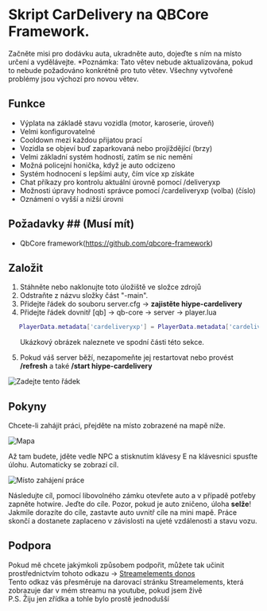 # Skript CarDelivery na QBCore Framework.

Začněte misi pro dodávku auta, ukradněte auto, dojeďte s ním na místo určení a vydělávejte.
*Poznámka: Tato větev nebude aktualizována, pokud to nebude požadováno konkrétně pro tuto větev.
Všechny vytvořené problémy jsou výchozí pro novou větev.

## Funkce

- Výplata na základě stavu vozidla (motor, karoserie, úroveň)
- Velmi konfigurovatelné
- Cooldown mezi každou přijatou prací
- Vozidla se objeví buď zaparkovaná nebo projíždějící (brzy)
- Velmi základní systém hodností, zatím se nic nemění
- Možná policejní honička, když je auto odcizeno
- Systém hodnocení s lepšími auty, čím více xp získáte
- Chat příkazy pro kontrolu aktuální úrovně pomocí /deliveryxp
- Možnosti úpravy hodnosti správce pomocí /cardeliveryxp (volba) (číslo)
- Oznámení o vyšší a nižší úrovni

## Požadavky ## (Musí mít)

- QbCore framework(https://github.com/qbcore-framework)

## Založit

1. Stáhněte nebo naklonujte toto úložiště ve složce zdrojů
2. Odstraňte z názvu složky část "-main".
3. Přidejte řádek do souboru server.cfg -> **zajistěte hiype-cardelivery**
4. Přidejte řádek dovnitř [qb] -> qb-core -> server -> player.lua

``` Lua
   PlayerData.metadata['cardeliveryxp'] = PlayerData.metadata['cardeliveryxp'] nebo 0
```

&nbsp;&nbsp;&nbsp;&nbsp;&nbsp;&nbsp;Ukázkový obrázek naleznete ve spodní části této sekce.<br>

5. Pokud váš server běží, nezapomeňte jej restartovat nebo provést **/refresh** a také **/start hiype-cardelivery**

![Zadejte tento řádek](https://i.imgur.com/hae5hLd.png)

## Pokyny ##

Chcete-li zahájit práci, přejděte na místo zobrazené na mapě níže.

![Mapa](https://i.imgur.com/4xeQvGS.png)

Až tam budete, jděte vedle NPC a stisknutím klávesy E na klávesnici spusťte úlohu. Automaticky se zobrazí cíl.

![Místo zahájení práce](https://i.imgur.com/b4coTdR.png)

Následujte cíl, pomocí libovolného zámku otevřete auto a v případě potřeby zapněte hotwire.
Jeďte do cíle. Pozor, pokud je auto zničeno, úloha **selže**!
Jakmile dorazíte do cíle, zastavte auto uvnitř cíle na mini mapě. Práce skončí a dostanete zaplaceno v závislosti na ujeté vzdálenosti a stavu vozu.

## Podpora ##

Pokud mě chcete jakýmkoli způsobem podpořit, můžete tak učinit prostřednictvím tohoto odkazu -> [Streamelements donos](https://streamelements.com/hiype/tip)<br>
Tento odkaz vás přesměruje na darovací stránku Streamelements, která zobrazuje dar v mém streamu na youtube, pokud jsem živě<br>
P.S. Žiju jen zřídka a tohle bylo prostě jednodušší



